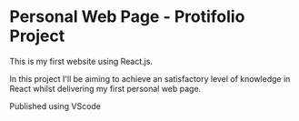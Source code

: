 # Personal Web Page - Protifolio Project

This is my first website using React.js.

In this project I'll be aiming to achieve an satisfactory level of knowledge in React whilst delivering my first personal web page.

Published using VScode
